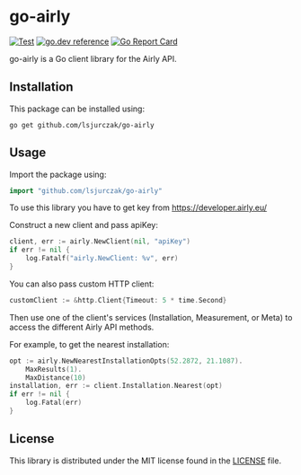 go-airly
=======
[![Test](https://github.com/lsjurczak/go-airly/workflows/Test/badge.svg?branch=master)](https://github.com/lsjurczak/go-airly/actions?query=workflow%3ATest)
[![go.dev reference](https://img.shields.io/badge/go.dev-reference-007d9c?logo=go&logoColor=white&style=flat-square)](https://pkg.go.dev/github.com/lsjurczak/go-airly?)
[![Go Report Card](https://goreportcard.com/badge/github.com/lsjurczak/go-airly)](https://goreportcard.com/report/github.com/lsjurczak/go-airly)

go-airly is a Go client library for the Airly API.

Installation
------------
This package can be installed using:

	go get github.com/lsjurczak/go-airly

Usage
-----

Import the package using:

```go
import "github.com/lsjurczak/go-airly"
```

To use this library you have to get key from https://developer.airly.eu/

Construct a new client and pass apiKey:

```go
client, err := airly.NewClient(nil, "apiKey")
if err != nil {
    log.Fatalf("airly.NewClient: %v", err)
}
```

You can also pass custom HTTP client:
```go
customClient := &http.Client{Timeout: 5 * time.Second}
```

Then use one of the client's services (Installation, Measurement, or Meta) to access the
different Airly API methods.

For example, to get the nearest installation:

```go
opt := airly.NewNearestInstallationOpts(52.2872, 21.1087).
    MaxResults(1).
    MaxDistance(10)
installation, err := client.Installation.Nearest(opt)
if err != nil {
    log.Fatal(err)
}
```

License
-----

This library is distributed under the MIT license found in the [LICENSE](./LICENSE) file.
